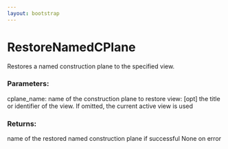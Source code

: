 ```yaml
---
layout: bootstrap
---
```


# RestoreNamedCPlane

Restores a named construction plane to the specified view.
          

### Parameters:

cplane_name: name of the construction plane to restore
view: [opt] the title or identifier of the view. If omitted, the current
      active view is used
        

### Returns:


name of the restored named construction plane if successful
None on error
        


